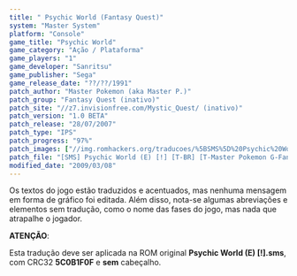 ```yaml
---
title: " Psychic World (Fantasy Quest)"
system: "Master System"
platform: "Console"
game_title: "Psychic World"
game_category: "Ação / Plataforma"
game_players: "1"
game_developer: "Sanritsu"
game_publisher: "Sega"
game_release_date: "??/??/1991"
patch_author: "Master Pokemon (aka Master P.)"
patch_group: "Fantasy Quest (inativo)"
patch_site: "//z7.invisionfree.com/Mystic_Quest/ (inativo)"
patch_version: "1.0 BETA"
patch_release: "28/07/2007"
patch_type: "IPS"
patch_progress: "97%"
patch_images: ["//img.romhackers.org/traducoes/%5BSMS%5D%20Psychic%20World%20-%20Fantasy%20Quest%20-%201.png","//img.romhackers.org/traducoes/%5BSMS%5D%20Psychic%20World%20-%20Fantasy%20Quest%20-%202.png","//img.romhackers.org/traducoes/%5BSMS%5D%20Psychic%20World%20-%20Fantasy%20Quest%20-%203.png"]
patch_file: "[SMS] Psychic World (E) [!] [T-BR] [T-Master Pokemon G-Fantasy Quest] [V-1.0 BETA P-97% A-2007].zip"
modified_date: "2009/03/08"
---
```

Os textos do jogo estão traduzidos e acentuados, mas nenhuma mensagem em forma de gráfico foi editada. Além disso, nota-se algumas abreviações e elementos sem tradução, como o nome das fases do jogo, mas nada que atrapalhe o jogador.

<b>ATENÇÃO</b>:

Esta tradução deve ser aplicada na ROM original <b>Psychic World (E) [!].sms</b>, com CRC32 <b>5C0B1F0F</b> e <b>sem</b> cabeçalho.
